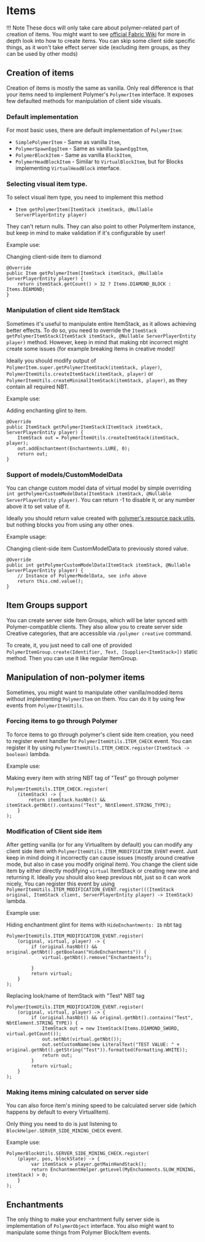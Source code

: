 # Items
!!! Note
    These docs will only take care about polymer-related part of creation of items.
    You might want to see [official Fabric Wiki](https://fabricmc.net/wiki/tutorial:items_docs)
    for more in depth look into how to create items. 
    You can skip some client side specific things, as it won't take effect server side (excluding
    item groups, as they can be used by other mods)

## Creation of items

Creation of items is mostly the same as vanilla. Only real difference is that your items need to 
implement Polymer's `PolymerItem` interface. It exposes few defaulted methods for manipulation
of client side visuals.

### Default implementation
For most basic uses, there are default implementation of `PolymerItem`:

* `SimplePolymerItem` - Same as vanilla `Item`,
* `PolymerSpawnEggItem` - Same as vanilla `SpawnEggItem`,
* `PolymerBlockItem` - Same as vanilla `BlockItem`,
* `PolymerHeadBlockItem` - Similar to `VirtualBlockItem`, but for Blocks implementing `VirtualHeadBlock` interface.

### Selecting visual item type.
To select visual item type, you need to implement this method
* `Item getPolymerItem(ItemStack itemStack, @Nullable ServerPlayerEntity player)`

They can't return nulls. They can also point to other PolymerItem instance, but keep
in mind to make validation if it's configurable by user!

Example use:

Changing client-side item to diamond
```
@Override
public Item getPolymerItem(ItemStack itemStack, @Nullable ServerPlayerEntity player) {
    return itemStack.getCount() > 32 ? Items.DIAMOND_BLOCK : Items.DIAMOND;
}
```

### Manipulation of client side ItemStack
Sometimes it's useful to manipulate entire ItemStack, as it allows achieving better effects.
To do so, you need to override the `ItemStack getPolymerItemStack(ItemStack itemStack, @Nullable ServerPlayerEntity player)`
method. However, keep in mind that making nbt incorrect might create some issues (for example 
breaking items in creative mode)!

Ideally you should modify output of `PolymerItem.super.getPolymerItemStack(itemStack, player)`,
`PolymerItemUtils.createItemStack(itemStack, player)`
or `PolymerItemUtils.createMinimalItemStack(itemStack, player)`, as they contain all required NBT.

Example use:

Adding enchanting glint to item.
```
@Override
public ItemStack getPolymerItemStack(ItemStack itemStack, ServerPlayerEntity player) {
    ItemStack out = PolymerItemUtils.createItemStack(itemStack, player);
    out.addEnchantment(Enchantments.LURE, 0);
    return out;
}
```

### Support of models/CustomModelData
You can change custom model data of virtual model by simple 
overriding `int getPolymerCustomModelData(ItemStack itemStack, @Nullable ServerPlayerEntity player)`.
You can return -1 to disable it, or any number above it to set value of it.

Ideally you should return value created with [polymer's resource pack utils](/polymer/resource-packs), 
but nothing blocks you from using any other ones.

Example usage:

Changing client-side item CustomModelData to previously stored value.
```
@Override
public int getPolymerCustomModelData(ItemStack itemStack, @Nullable ServerPlayerEntity player) {
    // Instance of PolymerModelData, see info above
    return this.cmd.value();
}
```

## Item Groups support
You can create server side Item Groups, which will be later synced with Polymer-compatible clients.
They also allow you to create server side Creative categories, that are accessible via `/polymer creative` command.

To create, it, you just need to call one of provided `PolymerItemGroup.create(Identifier, Text, [Supplier<ItemStack>])` 
static method. Then you can use it like regular ItemGroup.

## Manipulation of non-polymer items
Sometimes, you might want to manipulate other vanilla/modded items without implementing
`PolymerItem` on them. You can do it by using few events from `PolymerItemUtils`.

### Forcing items to go through Polymer
To force items to go through polymer's client side item creation, you need to register
event handler for `PolymerItemUtils.ITEM_CHECK` event. You can register it by using 
`PolymerItemUtils.ITEM_CHECK.register(ItemStack -> boolean)` lambda.

Example use:

Making every item with string NBT tag of "Test" go through polymer
```
PolymerItemUtils.ITEM_CHECK.register(
    (itemStack) -> {
        return itemStack.hasNbt() && itemStack.getNbt().contains("Test", NbtElement.STRING_TYPE);
    }
);
```

### Modification of Client side item
After getting vanilla (or for any VirtualItem by default) you can modify any client side item
with `PolymerItemUtils.ITEM_MODIFICATION_EVENT` event. Just keep in mind doing it incorrectly
can cause issues (mostly around creative mode, but also in case you modify original item).
You change the client side item by either directly modifying `virtual` ItemStack 
or creating new one and returning it. Ideally you should also keep previous nbt, 
just so it can work nicely, You can register this event by using
`PolymerItemUtils.ITEM_MODIFICATION_EVENT.register(((ItemStack original, ItemStack client, ServerPlayerEntity player) -> ItemStack)` lambda.

Example use:

Hiding enchantment glint for items with `HideEnchantments: 1b` nbt tag
```
PolymerItemUtils.ITEM_MODIFICATION_EVENT.register(
    (original, virtual, player) -> {
         if (original.hasNbt() && original.getNbt().getBoolean("HideEnchantments")) {
             virtual.getNbt().remove("Enchantments");

         }
         return virtual;
    }
);
```

Replacing look/name of ItemStack with "Test" NBT tag
```
PolymerItemUtils.ITEM_MODIFICATION_EVENT.register(
    (original, virtual, player) -> {
         if (original.hasNbt() && original.getNbt().contains("Test", NbtElement.STRING_TYPE)) {
             ItemStack out = new ItemStack(Items.DIAMOND_SWORD, virtual.getCount());
             out.setNbt(virtual.getNbt());
             out.setCustomName(new LiteralText("TEST VALUE: " + original.getNbt().getString("Test")).formatted(Formatting.WHITE));
             return out;
         }
         return virtual;
    }
);
```

### Making items mining calculated on server side
You can also force item's mining speed to be calculated server side 
(which happens by default to every VirtualItem).

Only thing you need to do is just listening to `BlockHelper.SERVER_SIDE_MINING_CHECK` event.

Example use:
```
PolymerBlockUtils.SERVER_SIDE_MINING_CHECK.register(
    (player, pos, blockState) -> {
         var itemStack = player.getMainHandStack();
         return EnchantmentHelper.getLevel(MyEnchanments.SLOW_MINING, itemStack) > 0;
    }
);
```

## Enchantments
The only thing to make your enchantment fully server side is implementation 
of `PolymerObject` interface. You also might want to manipulate some things from Polymer Block/Item events.